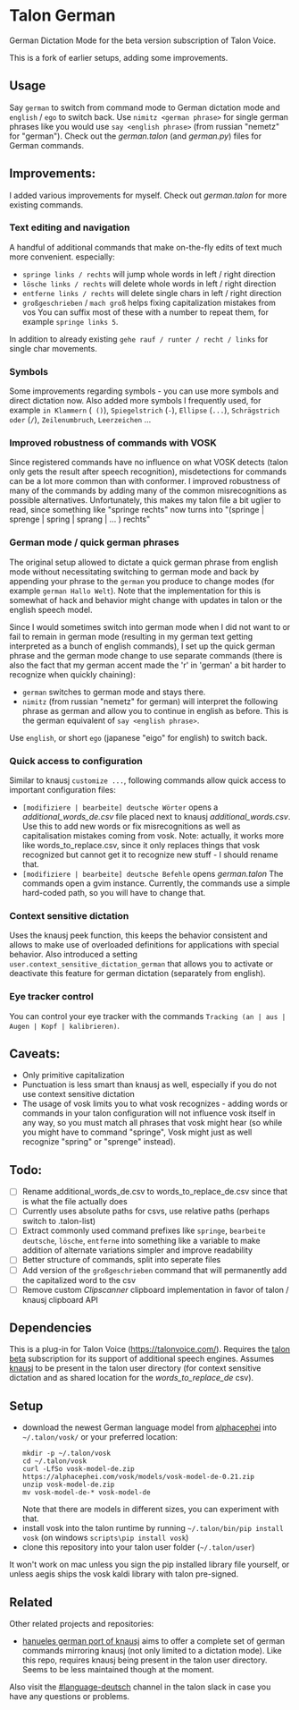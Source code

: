 # Talon German
German Dictation Mode for the beta version subscription of Talon Voice.

This is a fork of earlier setups, adding some improvements.

## Usage
Say `german` to switch from command mode to German dictation mode and `english` / `ego` to switch back.
Use `nimitz <german phrase>` for single german phrases like you would use `say <english phrase>` (from russian "nemetz" for "german").
Check out the _german.talon_ (and _german.py_) files for German commands.

## Improvements:
I added various improvements for myself. Check out _german.talon_ for more existing commands.

### Text editing and navigation
A handful of additional commands that make on-the-fly edits of text much more convenient.
especially:
* `springe links / rechts` will jump whole words in left / right direction
* `lösche links / rechts` will delete whole words in left / right direction
* `entferne links / rechts` will delete single chars in left / right direction
* `großgeschrieben` / `mach groß` helps fixing capitalization mistakes from vos
You can suffix most of these with a number to repeat them, for example `springe links 5`.

In addition to already existing `gehe rauf / runter / recht / links` for single char movements.

### Symbols
Some improvements regarding symbols - you can use more symbols and direct dictation now.
Also added more symbols I frequently used, for example `in Klammern` (` ()`), `Spiegelstrich` (` - `), `Ellipse` (`...`), `Schrägstrich oder` (` / `), `Zeilenumbruch`, `Leerzeichen` ...

### Improved robustness of commands with VOSK
Since registered commands have no influence on what VOSK detects (talon only gets the result after speech recognition), misdetections for commands can be a lot more common than with conformer.
I improved robustness of many of the commands by adding many of the common misrecognitions as possible alternatives.
Unfortunately, this makes my talon file a bit uglier to read, since something like "springe rechts" now turns into "(springe | sprenge | spring | sprang | ... ) rechts"

### German mode / quick german phrases
The original setup allowed to dictate a quick german phrase from english mode without necessitating switching to german mode and back by appending your phrase to the `german` you produce to change modes (for example `german Hallo Welt`).
Note that the implementation for this is somewhat of hack and behavior might change with updates in talon or the english speech model.

Since I would sometimes switch into german mode when I did not want to or fail to remain in german mode (resulting in my german text getting interpreted as a bunch of english commands), I set up the quick german phrase and the german mode change to use separate commands (there is also the fact that my german accent made the 'r' in 'german' a bit harder to recognize when quickly chaining):
* `german` switches to german mode and stays there.
* `nimitz` (from russian "nemetz" for german) will interpret the following phrase as german and allow you to continue in english as before. This is the german equivalent of `say <english phrase>`.

Use `english`, or short `ego` (japanese "eigo" for english) to switch back.

### Quick access to configuration
Similar to knausj `customize ...`, following commands allow quick access to important configuration files:
* `[modifiziere | bearbeite] deutsche Wörter` opens a *additional_words_de.csv* file placed next to knausj *additional_words.csv*. Use this to add new words or fix misrecognitions as well as capitalisation mistakes coming from vosk. Note: actually, it works more like words_to_replace.csv, since it only replaces things that vosk recognized but cannot get it to recognize new stuff - I should rename that.
* `[modifiziere | bearbeite] deutsche Befehle` opens *german.talon*
The commands open a gvim instance.
Currently, the commands use a simple hard-coded path, so you will have to change that.


### Context sensitive dictation
Uses the knausj peek function, this keeps the behavior consistent and allows to make use of overloaded definitions for applications with special behavior.
Also introduced a setting `user.context_sensitive_dictation_german` that allows you to activate or deactivate this feature for german dictation (separately from english).

### Eye tracker control
You can control your eye tracker with the commands `Tracking (an | aus | Augen | Kopf | kalibrieren)`.

## Caveats:
* Only primitive capitalization
* Punctuation is less smart than knausj as well, especially if you do not use context sensitive dictation
* The usage of vosk limits you to what vosk recognizes - adding words or commands in your talon configuration will not influence vosk itself in any way, so you must match all phrases that vosk might hear (so while you might have to command "springe", Vosk might just as well recognize "spring" or "sprenge" instead).

## Todo:
* [ ] Rename additional_words_de.csv to words_to_replace_de.csv since that is what the file actually does
* [ ] Currently uses absolute paths for csvs, use relative paths (perhaps switch to .talon-list)
* [ ] Extract commonly used command prefixes like `springe`, `bearbeite deutsche`, `lösche`, `entferne` into something like a variable to make addition of alternate variations simpler and improve readability
* [ ] Better structure of commands, split into seperate files
* [ ] Add version of the `großgeschrieben` command that will permanently add the capitalized word to the csv
* [ ] Remove custom *Clipscanner* clipboard implementation in favor of talon / knausj clipboard API

## Dependencies
This is a plug-in for Talon Voice (https://talonvoice.com/).
Requires the [talon beta](https://www.patreon.com/lunixbochs) subscription for its support of additional speech engines.
Assumes [knausj](https://github.com/knausj85/knausj_talon) to be present in the talon user directory (for context sensitive dictation and as shared location for the *words_to_replace_de* csv).

## Setup
* download the newest German language model from [alphacephei][alphacephei] into `~/.talon/vosk/` or your preferred location:
  ```
  mkdir -p ~/.talon/vosk
  cd ~/.talon/vosk
  curl -LfSo vosk-model-de.zip https://alphacephei.com/vosk/models/vosk-model-de-0.21.zip
  unzip vosk-model-de.zip
  mv vosk-model-de-* vosk-model-de
  ```
  Note that there are models in different sizes, you can experiment with that.
* install vosk into the talon runtime by running `~/.talon/bin/pip install vosk` (on windows `scripts\pip install vosk`)
* clone this repository into your talon user folder (`~/.talon/user`)

It won't work on mac unless you sign the pip installed library file yourself, or unless aegis ships the vosk kaldi library with talon pre-signed.

## Related
Other related projects and repositories:
* [hanueles german port of knausj](https://github.com/hanuele/knausj_german) aims to offer a complete set of german commands mirroring knausj (not only limited to a dictation mode). Like this repo, requires knausj being present in the talon user directory. Seems to be less maintained though at the moment.

Also visit the [#language-deutsch](https://talonvoice.slack.com/archives/CURG8FXAQ) channel in the talon slack in case you have any questions or problems.


[alphacephei]: https://alphacephei.com/vosk/models
